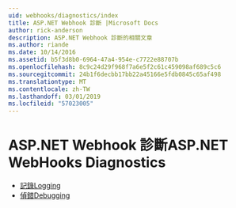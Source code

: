 ```yaml
---
uid: webhooks/diagnostics/index
title: ASP.NET Webhook 診斷 |Microsoft Docs
author: rick-anderson
description: ASP.NET Webhook 診斷的相關文章
ms.author: riande
ms.date: 10/14/2016
ms.assetid: b5f3d8b0-6964-47a4-954e-c7722e88707b
ms.openlocfilehash: 8c9c24d29f968f7a6e5f2c61c459098af689c5c6
ms.sourcegitcommit: 24b1f6decbb17bb22a45166e5fdb0845c65af498
ms.translationtype: MT
ms.contentlocale: zh-TW
ms.lasthandoff: 03/01/2019
ms.locfileid: "57023005"
---
```

# <a name="aspnet-webhooks-diagnostics"></a><span data-ttu-id="a3a6d-103">ASP.NET Webhook 診斷</span><span class="sxs-lookup"><span data-stu-id="a3a6d-103">ASP.NET WebHooks Diagnostics</span></span>

* [<span data-ttu-id="a3a6d-104">記錄</span><span class="sxs-lookup"><span data-stu-id="a3a6d-104">Logging</span></span>](logging.md)
* [<span data-ttu-id="a3a6d-105">偵錯</span><span class="sxs-lookup"><span data-stu-id="a3a6d-105">Debugging</span></span>](debugging.md)
